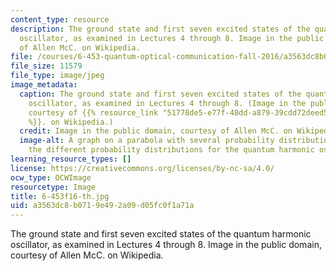 ```yaml
---
content_type: resource
description: The ground state and first seven excited states of the quantum harmonic
  oscillator, as examined in Lectures 4 through 8. Image in the public domain, courtesy
  of Allen McC. on Wikipedia.
file: /courses/6-453-quantum-optical-communication-fall-2016/a3563dc8b0719e492a09d05fc0f1a71a_6-453f16-th.jpg
file_size: 11579
file_type: image/jpeg
image_metadata:
  caption: The ground state and first seven excited states of the quantum harmonic
    oscillator, as examined in Lectures 4 through 8. (Image in the public domain,
    courtesy of {{% resource_link "51778de5-e77f-48dd-a879-39cdd72deed5" "Allen McC"
    %}}. on Wikipedia.)
  credit: Image in the public domain, courtesy of Allen McC. on Wikipedia.
  image-alt: A graph on a parabola with several probability distributions showing
    the different probability distributions for the quantum harmonic oscillator.
learning_resource_types: []
license: https://creativecommons.org/licenses/by-nc-sa/4.0/
ocw_type: OCWImage
resourcetype: Image
title: 6-453f16-th.jpg
uid: a3563dc8-b071-9e49-2a09-d05fc0f1a71a
---
```

The ground state and first seven excited states of the quantum harmonic oscillator, as examined in Lectures 4 through 8. Image in the public domain, courtesy of Allen McC. on Wikipedia.